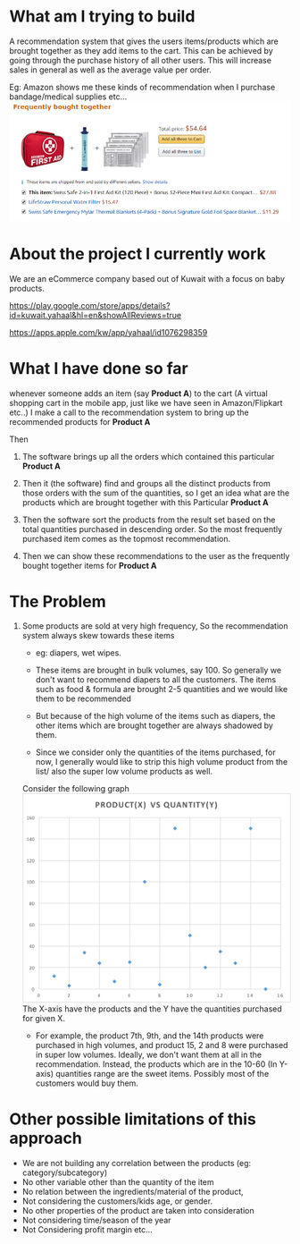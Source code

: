 # What am I trying to build

A recommendation system that gives the users items/products which are brought together as they add items to the cart. This can be achieved by going through the purchase history of all other users. This will increase sales in general as well as the average value per order.


Eg: Amazon shows me these kinds of recommendation when I purchase bandage/medical supplies etc...
![Amazone](fbt.png)


# About the project I currently work
We are an eCommerce company based out of Kuwait with a focus on baby products. 

https://play.google.com/store/apps/details?id=kuwait.yahaal&hl=en&showAllReviews=true

https://apps.apple.com/kw/app/yahaal/id1076298359

# What I have done so far

whenever someone adds an item (say **Product A**) to the cart (A virtual shopping cart in the mobile app, just like we have seen in Amazon/Flipkart etc..) I make a call to the recommendation system to bring up the recommended products for **Product A**

Then 
    
1. The software brings up all the orders which contained this particular **Product A**
    
2. Then it (the software) find and groups all the distinct products from those orders with the sum of the quantities, so I get an idea what are the products which are brought together with this Particular **Product A**

3. Then the software sort the products from the result set based on the total quantities purchased in descending order. So the most frequently purchased item comes as the topmost recommendation.

4. Then we can show these recommendations to the user as the frequently bought together items for **Product A**


# The Problem

1. Some products are sold at very high frequency, So the recommendation system always skew towards these items

    - eg: diapers, wet wipes. 
    - These items are brought in bulk volumes, say 100. So generally we don't want to recommend diapers to all the customers. The items such as food & formula are brought 2-5 quantities and we would like them to be recommended

    - But because of the high volume of the items such as diapers, the other items which are brought together are always shadowed by them.

    - Since we consider only the quantities of the items purchased, for now, I generally would like to strip this high volume product from the list/ also the super low volume products as well.

    Consider the following graph
    ![product vs quantity](chart.png)
    The X-axis have the products and the Y have the quantities purchased for given X.

    - For example, the product 7th, 9th, and the 14th products were purchased in high volumes, and product 15, 2 and 8 were purchased in super low volumes. Ideally, we don't want them at all in the recommendation. Instead, the products which are in the 10-60 (In Y-axis) quantities range are the sweet items. Possibly most of the customers would buy them.

# Other possible limitations of this approach
 - We are not building any correlation between the products (eg: category/subcategory)
 - No other variable other than the quantity of the item
 - No relation between the ingredients/material of the product,
 - Not considering the customers/kids age, or gender.
 - No other properties of the product are taken into consideration
 - Not considering time/season of the year 
 - Not Considering profit margin
 etc...
